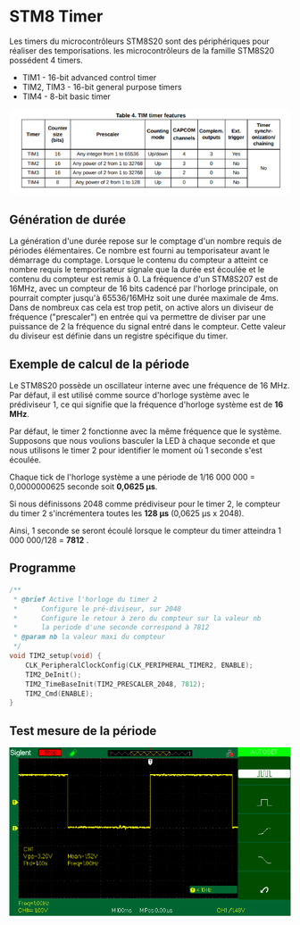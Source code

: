﻿# STM8 Timer

Les timers du microcontrôleurs STM8S20 sont des périphériques  pour réaliser des temporisations.
les microcontrôleurs de la famille STM8S20 possédent 4 timers.

 - TIM1 - 16-bit advanced control timer
 - TIM2, TIM3 - 16-bit general purpose timers
 - TIM4 - 8-bit basic timer

![Les timer](/03_timer/TIM_timer.png)

##  Génération de durée

La génération d'une durée repose sur le comptage d'un nombre requis de périodes élémentaires. 
Ce nombre est fourni au temporisateur avant le démarrage du comptage. Lorsque le contenu du compteur a atteint ce nombre requis le temporisateur signale que la durée est écoulée et le contenu du compteur est remis à 0.
La fréquence d'un STM8S207 est de 16MHz, avec un compteur de 16 bits cadencé par l'horloge principale, on pourrait compter jusqu'à 65536/16MHz soit une durée maximale de 4ms. Dans de nombreux cas cela est trop petit, on active alors un diviseur de fréquence ("prescaler") en entrée qui va permettre de diviser par une puissance de 2 la fréquence du signal entré dans le compteur.  Cette valeur du diviseur est définie dans un registre spécifique  du timer.

## Exemple de calcul de la période

Le STM8S20 possède un oscillateur interne avec une fréquence de 16 MHz. Par défaut, il est utilisé comme source d'horloge système avec le prédiviseur 1, ce qui signifie que la fréquence d'horloge système est de **16 MHz**. 

Par défaut, le timer 2 fonctionne avec la même fréquence que le système.
Supposons que nous voulions basculer la LED à chaque seconde et que nous utilisons le timer 2 pour identifier le moment où 1 seconde s'est écoulée.

Chaque tick de l'horloge système a une période de 1/16 000 000 = 0,0000000625 seconde soit **0,0625 µs**.

Si nous définissons 2048 comme prédiviseur pour le timer 2, le compteur du timer 2 s'incrémentera toutes les **128 µs** (0,0625 µs x 2048).

Ainsi, 1 seconde se seront écoulé lorsque le compteur du timer atteindra  1 000 000/128 = **7812** .



## Programme
```c
/**
 * @brief Active l'horloge du timer 2
 *      Configure le pré-diviseur, sur 2048
 *      Configure le retour à zero du compteur sur la valeur nb
 *      la periode d'une seconde correspond à 7812
 * @param nb la valeur maxi du compteur
 */
void TIM2_setup(void) {
    CLK_PeripheralClockConfig(CLK_PERIPHERAL_TIMER2, ENABLE);
    TIM2_DeInit();
    TIM2_TimeBaseInit(TIM2_PRESCALER_2048, 7812); 
    TIM2_Cmd(ENABLE);
}
```

## Test mesure de la période

![Les timer](/03_timer/SDS00001.png)

